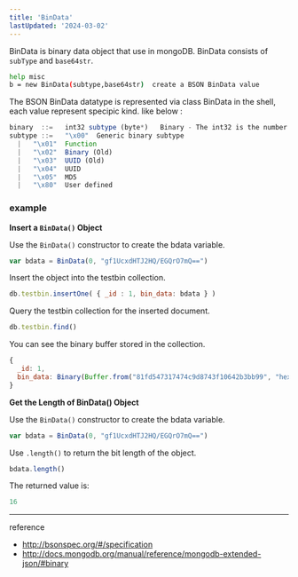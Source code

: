 ```yaml
---
title: 'BinData'
lastUpdated: '2024-03-02'
---
```


BinData is binary data object that use in mongoDB. BinData consists of `subType` and `base64str`.

```bash
help misc
b = new BinData(subtype,base64str)  create a BSON BinData value
```

The BSON BinData datatype is represented via class BinData in the shell, each value represent specipic kind. like below :

```js
binary  ::=   int32 subtype (byte*)   Binary - The int32 is the number of bytes in the (byte*).
subtype ::=   "\x00"  Generic binary subtype
  |   "\x01"  Function
  |   "\x02"  Binary (Old)
  |   "\x03"  UUID (Old)
  |   "\x04"  UUID
  |   "\x05"  MD5
  |   "\x80"  User defined
```

### example

**Insert a `BinData()` Object**

Use the `BinData()` constructor to create the bdata variable.

```js
var bdata = BinData(0, "gf1UcxdHTJ2HQ/EGQrO7mQ==")
```

Insert the object into the testbin collection.

```js
db.testbin.insertOne( { _id : 1, bin_data: bdata } )
```

Query the testbin collection for the inserted document.

```js
db.testbin.find()
```

You can see the binary buffer stored in the collection.

```js
{
  _id: 1,
  bin_data: Binary(Buffer.from("81fd547317474c9d8743f10642b3bb99", "hex"), 0)
}
```

**Get the Length of BinData() Object**

Use the `BinData()` constructor to create the bdata variable.

```js
var bdata = BinData(0, "gf1UcxdHTJ2HQ/EGQrO7mQ==")
```

Use `.length()` to return the bit length of the object.

```js
bdata.length()
```

The returned value is:

```js
16
```

---
reference 
- http://bsonspec.org/#/specification
- http://docs.mongodb.org/manual/reference/mongodb-extended-json/#binary
